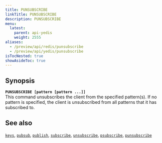 ```yaml
---
title: PUNSUBSCRIBE
linkTitle: PUNSUBSCRIBE
description: PUNSUBSCRIBE
menu:
  latest:
    parent: api-yedis
    weight: 2555
aliases:
  - /preview/api/redis/punsubscribe
  - /preview/api/yedis/punsubscribe
isTocNested: true
showAsideToc: true
---
```


## Synopsis

<b>`PUNSUBSCRIBE [pattern [pattern ...]]`</b><br>
This command unsubscribes the client from the specified pattern(s). If no pattern is specified, the client is unsubscribed from all patterns that it has subscribed to.

## See also

[`keys`](../keys/),
[`pubsub`](../pubsub/),
[`publish`](../publish/),
[`subscribe`](../subscribe/),
[`unsubscribe`](../unsubscribe/),
[`psubscribe`](../psubscribe/),
[`punsubscribe`](../punsubscribe/)
